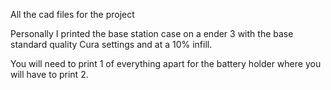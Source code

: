All the cad files for the project


Personally I printed the base station case on a ender 3 with the base standard quality Cura settings and at a 10% infill.

You will need to print 1 of everything apart for the battery holder where you will have to print 2.
